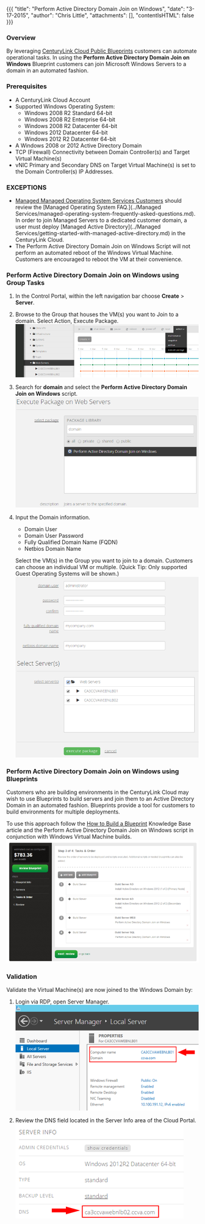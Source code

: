 {{{
  "title": "Perform Active Directory Domain Join on Windows",
  "date": "3-17-2015",
  "author": "Chris Little",
  "attachments": [],
  "contentIsHTML": false
}}}

### Overview
By leveraging [CenturyLink Cloud Public Blueprints](centurylink-cloud-public-blueprint-packages.md) customers can automate operational tasks. In using the **Perform Active Directory Domain Join on Windows** Blueprint customers can join Microsoft Windows Servers to a domain in an automated fashion.

### Prerequisites
* A CenturyLink Cloud Account
* Supported Windows Operating System:
    * Windows 2008 R2 Standard 64-bit
    * Windows 2008 R2 Enterprise 64-bit
    * Windows 2008 R2 Datacenter 64-bit
    * Windows 2012 Datacenter 64-bit
    * Windows 2012 R2 Datacenter 64-bit
* A Windows 2008 or 2012 Active Directory Domain
* TCP (Firewall) Connectivity between Domain Controller(s) and Target Virtual Machine(s)
* vNIC Primary and Secondary DNS on Target Virtual Machine(s) is set to the Domain Controller(s) IP Addresses.

### EXCEPTIONS
* [Managed Managed Operating System Services Customers](http://www.ctl.io/managed-services/operating-system) should review the [Managed Operating System FAQ.](../Managed Services/managed-operating-system-frequently-asked-questions.md). In order to join Managed Servers to a dedicated customer domain, a user must deploy [Managed Active Directory](../Managed Services/getting-started-with-managed-active-directory.md) in the CenturyLink Cloud.
* The Perform Active Directory Domain Join on Windows Script will not perform an automated reboot of the Windows Virtual Machine. Customers are encouraged to reboot the VM at their convenience.

### Perform Active Directory Domain Join on Windows using Group Tasks
1. In the Control Portal, within the left navigation bar choose **Create** > **Server**.
   
2. Browse to the Group that houses the VM(s) you want to Join to a domain. Select Action, Execute Package.
   ![AD Join on Windows 2](../images/Perform_Active_Directory_Domain_Join_on_Windows_02.png)

3. Search for **domain** and select the **Perform Active Directory Domain Join on Windows** script.
   ![AD Join on Windows 3](../images/Perform_Active_Directory_Domain_Join_on_Windows_03.png)

4. Input the Domain information.
   * Domain User
   * Domain User Password
   * Fully Qualified Domain Name (FQDN)
   * Netbios Domain Name

   Select the VM(s) in the Group you want to join to a domain. Customers can choose an individual VM or multiple. (Quick Tip: Only supported Guest Operating Systems will be shown.)
   ![AD Join on Windows 4](../images/Perform_Active_Directory_Domain_Join_on_Windows_04.png)

### Perform Active Directory Domain Join on Windows using Blueprints
Customers who are building environments in the CenturyLink Cloud may wish to use Blueprints to build servers and join them to an Active Directory Domain in an automated fashion. Blueprints provide a tool for customers to build environments for multiple deployments.

To use this approach follow the [How to Build a Blueprint](how-to-build-a-blueprint.md) Knowledge Base article and the Perform Active Directory Domain Join on Windows script in conjunction with Windows Virtual Machine builds.
![AD Join on Windows 5](../images/Perform_Active_Directory_Domain_Join_on_Windows_05.png)

### Validation
Validate the Virtual Machine(s) are now joined to the Windows Domain by:

1. Login via RDP, open Server Manager.
   ![AD Join on Windows 6](../images/Perform_Active_Directory_Domain_Join_on_Windows_06.png)

2. Review the DNS field located in the Server Info area of the Cloud Portal.
   ![AD Join on Windows 7](../images/Perform_Active_Directory_Domain_Join_on_Windows_07.png)
